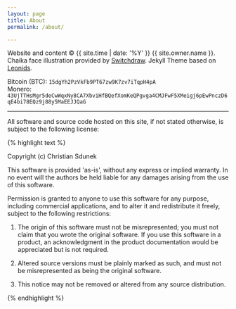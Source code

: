 ```yaml
---
layout: page
title: About
permalink: /about/

---
```


Website and content &copy; {{ site.time | date: '%Y' }} {{ site.owner.name }}.  
Chaika face illustration provided by [Switchdraw](https://switchdraw.deviantart.com/art/CHAIKA-s-Face-456893291). Jekyll Theme based on [Leonids](https://github.com/renyuanz/leonids).

Bitcoin (BTC): `15dgYh2PzVkFb9PT67zw9K7zv7iTqpH4pA`  
Monero: `43UjTTHsMgr5deCwWqxNy8CA7XbviHfBQefXomKeQPgvga4CMJFwF5XMeigj6pEwPnczD6qE4bi78EQz9j88y5MaEEJJQaG`

---

All software and source code hosted on this site, if not stated otherwise, is subject to the following license:

{% highlight text %}

Copyright (c) Christian Sdunek

This software is provided 'as-is', without any express or implied warranty. In no event will the authors be held liable for any damages arising from the use of this software.

Permission is granted to anyone to use this software for any purpose, including commercial applications, and to alter it and redistribute it freely, subject to the following restrictions:

1. The origin of this software must not be misrepresented; you must not claim that you wrote the original software. If you use this software in a product, an acknowledgment in the product documentation would be appreciated but is not required.

2. Altered source versions must be plainly marked as such, and must not be misrepresented as being the original software.

3. This notice may not be removed or altered from any source distribution.

{% endhighlight %}
